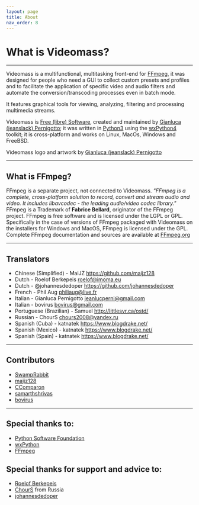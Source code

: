```yaml
---
layout: page
title: About
nav_order: 8
---
```


# What is Videomass?

---   

Videomass is a multifunctional, multitasking front-end for [FFmpeg](https://www.ffmpeg.org/), 
it was designed for people who need a GUI to collect custom presets and profiles and to facilitate 
the application of specific video and audio filters and automate the conversion/transcoding 
processes even in batch mode. 

It features graphical tools for viewing, analyzing, filtering and processing multimedia 
streams.  

Videomass is [Free (libre) Software](https://en.wikipedia.org/wiki/Free_software), 
created and maintained by [Gianluca (jeanslack) Pernigotto](https://github.com/jeanslack); 
it was written in [Python3](https://www.python.org/) using the 
[wxPython4](https://www.wxpython.org/) toolkit; it is cross-platform and works on 
Linux, MacOs, Windows and FreeBSD.   

Videomass logo and artwork by [Gianluca (jeanslack) Pernigotto](https://github.com/jeanslack)   

---

## What is FFmpeg?

FFmpeg is a separate project, not connected to Videomass. *"FFmpeg is a
complete, cross-platform solution to record, convert and stream audio and video.
It includes libavcodec - the leading audio/video codec library."* FFmpeg is a
Trademark of **Fabrice Bellard**, originator of the FFmpeg project. FFmpeg is
free software and is licensed under the LGPL or GPL. Specifically in the case
of versions of FFmpeg packaged with Videomass on the installers for Windows and
MacOS, FFmpeg is licensed under the GPL. Complete FFmpeg documentation and
sources are available at [FFmpeg.org](https://www.ffmpeg.org/)

---

## Translators

- Chinese (Simplified) - MaiJZ <https://github.com/maijz128>
- Dutch - Roelof Berkepeis <roelof@imoma.eu>
- Dutch - @johannesdedoper <https://github.com/johannesdedoper>
- French - Phil Aug <philiaug@live.fr>
- Italian - Gianluca Pernigotto <jeanlucperni@gmail.com>
- Italian - bovirus <bovirus@gmail.com>
- Portuguese (Brazilian) - Samuel <http://littlesvr.ca/ostd/>
- Russian - ChourS <chours2008@yandex.ru>
- Spanish (Cuba) - katnatek <https://www.blogdrake.net/>
- Spanish (Mexico) - katnatek <https://www.blogdrake.net/>
- Spanish (Spain) - katnatek <https://www.blogdrake.net/>

---

## Contributors

- [SwampRabbit](https://github.com/SwampRabbit)
- [maijz128](https://github.com/maijz128)
- [CComparon](https://github.com/CComparon)
- [samarthshrivas](https://github.com/samarthshrivas)
- [bovirus](https://github.com/bovirus)

---

## Special thanks to:
- [Python Software Foundation](https://www.python.org/psf-landing/)
- [wxPython](https://wxpython.org/index.html)
- [FFmpeg](https://www.ffmpeg.org/)

## Special thanks for support and advice to:
- [Roelof Berkepeis](https://github.com/tissatussa)
- [ChourS]() from Russia
- [johannesdedoper](https://github.com/johannesdedoper)

